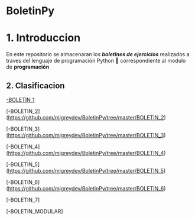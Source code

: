# BoletinPy

# **1. Introduccion**

En este repositorio se almacenaran los **_boletines de ejercicios_** realizados a traves del lenguaje de programación Python 🐍 correspondiente al modulo de **programación**

## **2. Clasificacion**

[-BOLETIN_1](https://github.com/migreydev/BoletinPy/tree/master/BOLETIN_1)

[-BOLETIN_2] (https://github.com/migreydev/BoletinPy/tree/master/BOLETIN_2)

[-BOLETIN_3] (https://github.com/migreydev/BoletinPy/tree/master/BOLETIN_3)

[-BOLETIN_4] (https://github.com/migreydev/BoletinPy/tree/master/BOLETIN_4)

[-BOLETIN_5] (https://github.com/migreydev/BoletinPy/tree/master/BOLETIN_5)

[-BOLETIN_6] (https://github.com/migreydev/BoletinPy/tree/master/BOLETIN_6)

[-BOLETIN_7]

[-BOLETIN_MODULAR]
